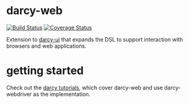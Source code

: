 darcy-web
=========
[![Build Status](https://travis-ci.org/darcy-framework/darcy-web.svg?branch=master)](https://travis-ci.org/darcy-framework/darcy-web) [![Coverage Status](https://coveralls.io/repos/darcy-framework/darcy-web/badge.png?branch=master)](https://coveralls.io/r/darcy-framework/darcy-web?branch=master)

Extension to [darcy-ui][1] that expands the DSL to support interaction with browsers and web applications.

getting started
===============

Check out the [darcy tutorials][2], which cover darcy-web and use darcy-webdriver as the implementation.

 [1]: https://github.com/darcy-framework/darcy-ui
 [2]: https://github.com/darcy-framework/darcy/wiki/Getting-Started-%231:-Project-setup-and-darcy-fundamentals
